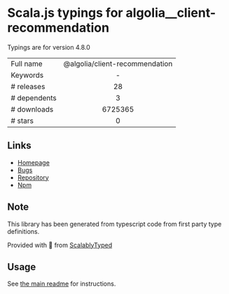 
# Scala.js typings for algolia__client-recommendation

Typings are for version 4.8.0



|                    |                 |
| ------------------ | :-------------: |
| Full name          | @algolia/client-recommendation |
| Keywords           | - |
| # releases         | 28 |
| # dependents       | 3 |
| # downloads        | 6725365 |
| # stars            | 0 |

## Links
- [Homepage](https://github.com/algolia/algoliasearch-client-javascript#readme)
- [Bugs](https://github.com/algolia/algoliasearch-client-javascript/issues)
- [Repository](https://github.com/algolia/algoliasearch-client-javascript)
- [Npm](https://www.npmjs.com/package/%40algolia%2Fclient-recommendation)
    


## Note
This library has been generated from typescript code from first party type definitions.

Provided with :purple_heart: from [ScalablyTyped](https://github.com/oyvindberg/ScalablyTyped)

## Usage
See [the main readme](../../readme.md) for instructions.


